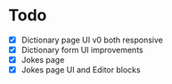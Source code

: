 # Todo

- [x] Dictionary page UI v0 both responsive
- [x] Dictionary form UI improvements
- [x] Jokes page
- [x] Jokes page UI and Editor blocks
